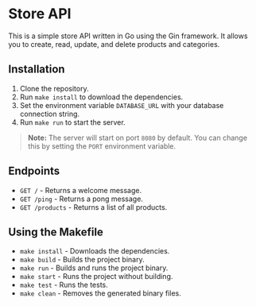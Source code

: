 # Store API

This is a simple store API written in Go using the Gin framework. It allows you to create, read, update, and delete products and categories.

## Installation

1. Clone the repository.
2. Run `make install` to download the dependencies.
3. Set the environment variable `DATABASE_URL` with your database connection string.
4. Run `make run` to start the server.

> **Note:** The server will start on port `8080` by default. You can change this by setting the `PORT` environment variable.

## Endpoints

- `GET /` - Returns a welcome message.
- `GET /ping` - Returns a pong message.
- `GET /products` - Returns a list of all products.

## Using the Makefile

- `make install` - Downloads the dependencies.
- `make build` - Builds the project binary.
- `make run` - Builds and runs the project binary.
- `make start` - Runs the project without building.
- `make test` - Runs the tests.
- `make clean` - Removes the generated binary files.
